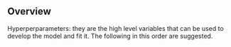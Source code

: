 ## Overview

Hyperperparameters: they are the high level variables that can be used to develop the model and fit it. The following in this order are suggested.
